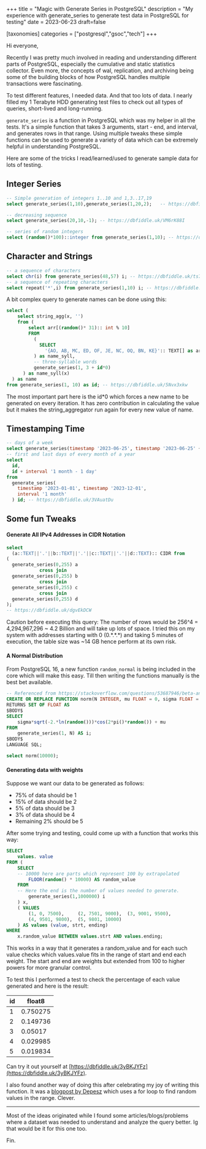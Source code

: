 +++
title = "Magic with Generate Series in PostgreSQL"
description = "My experience with generate_series to generate test data in PostgreSQL for testing"
date = 2023-06-23
draft=false

[taxonomies]
categories = ["postgresql","gsoc","tech"]
+++

Hi everyone,

Recently I was pretty much involved in reading and understanding different parts of PostgreSQL, especially the cumulative and static statistics collector.
Even more, the concepts of wal, replication, and archiving being some of the building blocks of how PostgreSQL handles multiple transactions were fascinating.

To test different features, I needed data. And that too lots of data. I nearly filled my 1 Terabyte HDD generating test files to check out all types of queries, short-lived and long-running.

`generate_series` is a function in PostgreSQL which was my helper in all the tests. It's a simple function that takes 3 arguments, start - end, and interval, and generates rows in that range. Using multiple tweaks these simple functions can be used to generate a variety of data which can be extremely helpful in understanding PostgreSQL.

Here are some of the tricks I read/learned/used to generate sample data for lots of testing.

## Integer Series

```SQL
-- Simple generation of integers 1..10 and 1,3..17,19
select generate_series(1,10),generate_series(1,20,2);   -- https://dbfiddle.uk/7nzIxoc3

-- decreasing sequence
select generate_series(20,10,-1); -- https://dbfiddle.uk/VM6rK88I

-- series of random integers
select (random()*100)::integer from generate_series(1,10); -- https://dbfiddle.uk/h9GW9Kl2
```

## Character and Strings

```SQL
-- a sequence of characters
select chr(i) from generate_series(48,57) i; -- https://dbfiddle.uk/ts78-LdF
-- a sequence of repeating characters
select repeat('*',i) from generate_series(1,10) i; -- https://dbfiddle.uk/1KZ6GBDu
```

A bit complex query to generate names can be done using this:

```SQL
select (
    select string_agg(x, '')
    from (
        select arr[(random()* 31):: int % 10]
        FROM
          (
            SELECT
              '{AO, AB, MC, ED, OF, JE, NC, OQ, BN, KE}':: TEXT[] as arr
          ) as name_syll,
          -- three-syllable words
          generate_series(1, 3 + id*0)
      ) as name_syll(x)
  ) as name
from generate_series(1, 10) as id; -- https://dbfiddle.uk/5Nvx3xkw
```

The most important part here is the id\*0 which forces a new name to be generated on every iteration. It has zero contribution in calculating the value but it makes the string_aggregator run again for every new value of name.

## Timestamping Time

```SQL
-- days of a week
select generate_series(timestamp '2023-06-25', timestamp '2023-06-25' + interval '1 week', interval '1 day'); -- https://dbfiddle.uk/88f5ZQQ6
-- first and last days of every month of a year
select
  id,
  id + interval '1 month - 1 day'
from
  generate_series(
    timestamp '2023-01-01', timestamp '2023-12-01',
    interval '1 month'
  ) id; -- https://dbfiddle.uk/3VAuatDu
```

## Some fun Tweaks

#### Generate All IPv4 Addresses in CIDR Notation

```SQL
select
  (a::TEXT||'.'||b::TEXT||'.'||c::TEXT||'.'||d::TEXT):: CIDR from
(
  generate_series(0,255) a
            cross join
  generate_series(0,255) b
            cross join
  generate_series(0,255) c
            cross join
  generate_series(0,255) d
);
-- https://dbfiddle.uk/dgvEkDCW
```

Caution before executing this query: The number of rows would be 256^4 = 4,294,967,296 ~ 4.2 Billion and will take up lots of space. I tried this on my system with addresses starting with 0 (0.\*.\*.\*) and taking 5 minutes of execution, the table size was ~14 GB hence perform at its own risk.

#### A Normal Distribution

From PostgreSQL 16, a new function `random_normal` is being included in the core which will make this easy. Till then writing the functions manually is the best bet available.

```SQL
-- Referenced from https://stackoverflow.com/questions/53687946/beta-and-lognorm-distributions-in-postgresql
CREATE OR REPLACE FUNCTION norm(N INTEGER, mu FLOAT = 0, sigma FLOAT = 1)
RETURNS SET OF FLOAT AS
$BODY$
SELECT
    sigma*sqrt(-2.*ln(random()))*cos(2*pi()*random()) + mu
FROM
    generate_series(1, N) AS i;
$BODY$
LANGUAGE SQL;

select norm(10000);
```

#### Generating data with weights

Suppose we want our data to be generated as follows:

- 75% of data should be 1
- 15% of data should be 2
- 5% of data should be 3
- 3% of data should be 4
- Remaining 2% should be 5

After some trying and testing, could come up with a function that works this way:

```SQL
SELECT
    values. value
FROM (
    SELECT
    -- 10000 here are parts which represent 100 by extrapolated
        FLOOR(random() * 10000) AS random_value
    FROM
    -- Here the end is the number of values needed to generate.
        generate_series(1,1000000) i
    ) x,
    ( VALUES
        (1, 0, 7500),     (2, 7501, 9000),  (3, 9001, 9500),
        (4, 9501, 9800),  (5, 9801, 10000)
    ) AS values (value, strt, ending)
WHERE
    x.random_value BETWEEN values.strt AND values.ending;
```

This works in a way that it generates a random_value and for each such value checks which values.value fits in the range of start and end each weight.
The start and end are weights but extended from 100 to higher powers for more granular control.

To test this I performed a test to check the percentage of each value generated and here is the result:

| id |float8 |
|--|---|
|1 | 0.750275|
|2 |0.149736|
|3 | 0.05017|
|4 |0.029985|
|5 |0.019834|


Can try it out yourself at [https://dbfiddle.uk/3yBKJYFz](https://dbfiddle.uk/3yBKJYFz).

I also found another way of doing this after celebrating my joy of writing this function. It was a [ blogpost by Depesz](https://www.depesz.com/2022/11/30/picking-random-element-with-weights/) which uses a for loop to find random values in the range. Clever.

---

Most of the ideas originated while I found some articles/blogs/problems where a dataset was needed to understand and analyze the query better.
Ig that would be it for this one too.

Fin.